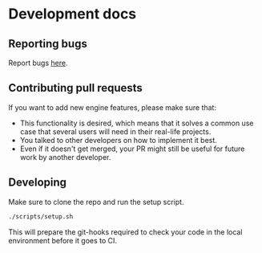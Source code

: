 # Development docs

## Reporting bugs

Report bugs [here](https://github.com/hanpeki/hanpeki-godot-logger/issues/new).

## Contributing pull requests

If you want to add new engine features, please make sure that:

- This functionality is desired, which means that it solves a common use case that several users will need in their real-life projects.
- You talked to other developers on how to implement it best.
- Even if it doesn't get merged, your PR might still be useful for future work by another developer.

## Developing

Make sure to clone the repo and run the setup script.

```sh
./scripts/setup.sh
```

This will prepare the git-hooks required to check your code in the local environment before it goes to CI.
